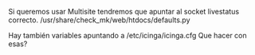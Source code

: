 Si queremos usar Multisite tendremos que apuntar al socket livestatus correcto.
/usr/share/check_mk/web/htdocs/defaults.py

Hay también variables apuntando a /etc/icinga/icinga.cfg
Que hacer con esas?
